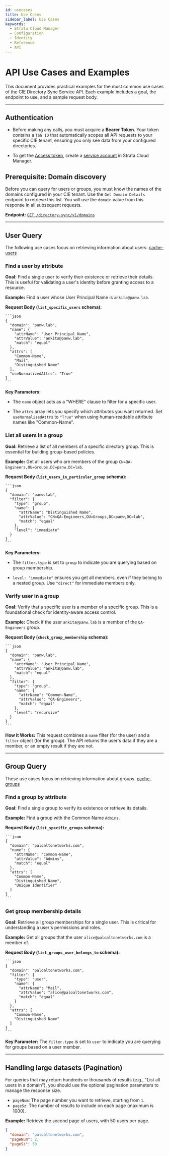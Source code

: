 ```yaml
---
id: usecases
title: Use Cases
sidebar_label: Use Cases
keywords:
  - Strata Cloud Manager
  - Configuration
  - Identity
  - Reference
  - API
---
```


# API Use Cases and Examples

This document provides practical examples for the most common use cases of the CIE Directory Sync Service API. Each example includes a goal, the endpoint to use, and a sample request body.

---

## Authentication

* Before making any calls, you must acquire a **Bearer Token**. Your token contains a `TSG ID` that automatically scopes all API requests to your specific CIE tenant, ensuring you only see data from your configured directories.

* To get the [Access token](https://pan.dev/sase/api/auth/post-auth-v-1-oauth-2-access-token/), create a [service account](https://pan.dev/scm/docs/service-accounts/) in Strata Cloud Manager. 


## Prerequisite: Domain discovery

Before you can query for users or groups, you must know the names of the domains configured in your CIE tenant. Use the `Get Domain Details` endpoint to retrieve this list. You will use the `domain` value from this response in all subsequent requests.

**Endpoint:** [`GET /directory-sync/v1/domains`](/scm/api/config/ciedss/get-directory-sync-v-1-domains/)

---

## User Query

The following use cases focus on retrieving information about users. [cache-users](/scm/api/config/ciedss/post-directory-sync-v-1-cache-users/)

### Find a user by attribute

**Goal:** Find a single user to verify their existence or retrieve their details. This is useful for validating a user's identity before granting access to a resource.

**Example:** Find a user whose User Principal Name is `ankita@panw.lab`.

  **Request Body (`list_specific_users` schema):**

    ```json
    {
      "domain": "panw.lab",
      "name": {
        "attrName": "User Principal Name",
        "attrValue": "ankita@panw.lab",
        "match": "equal"
      },
      "attrs": [
        "Common-Name",
        "Mail",
        "Distinguished Name"
      ],
      "useNormalizedAttrs": "True"
    }
    ```
  **Key Parameters:**
    
  * The `name` object acts as a "WHERE" clause to filter for a specific user.

  * The `attrs` array lets you specify which attributes you want returned. Set `useNormalizedAttrs` to `"True"` when using human-readable attribute names like "Common-Name".


### List all users in a group

**Goal:** Retrieve a list of all members of a specific directory group. This is essential for building group-based policies. 

**Example:** Get all users who are members of the group `CN=QA-Engineers,OU=Groups,DC=panw,DC=lab`.

  **Request Body (`list_users_in_particular_group` schema):**


    ```json
    {
      "domain": "panw.lab",
      "filter": {
        "type": "group",
        "name": {
          "attrName": "Distinguished Name",
          "attrValue": "CN=QA-Engineers,OU=Groups,DC=panw,DC=lab",
          "match": "equal"
        },
        "level": "immediate"
      }
    }
    ```
 **Key Parameters:**
  * The `filter.type` is set to `group` to indicate you are querying based on group membership.

  * `level: "immediate"` ensures you get all members, even if they belong to a nested group. Use `"direct"` for immediate members only.

### Verify user in a group

**Goal:** Verify that a specific user is a member of a specific group. This is a foundational check for identity-aware access control.

**Example:** Check if the user `ankita@panw.lab` is a member of the `QA-Engineers` group.

  **Request Body (`check_group_membership` schema):**


    ```json
    {
      "domain": "panw.lab",
      "name": {
        "attrName": "User Principal Name",
        "attrValue": "ankita@panw.lab",
        "match": "equal"
      },
      "filter": {
        "type": "group",
        "name": {
          "attrName": "Common-Name",
          "attrValue": "QA-Engineers",
          "match": "equal"
        },
        "level": "recursive"
      }
    }
    ```
  **How it Works:** This request combines a `name` filter (for the user) and a `filter` object (for the group). The API returns the user's data if they are a member, or an empty result if they are not.

---

## Group Query

These use cases focus on retrieving information about groups. [cache-groups](/scm/api/config/ciedss/post-directory-sync-v-1-cache-groups/)

### Find a group by attribute

**Goal:** Find a single group to verify its existence or retrieve its details.

**Example:** Find a group with the Common Name `Admins`.

  **Request Body (`list_specific_groups` schema):**

   
    ```json
    {
      "domain": "paloaltonetworks.com",
      "name": {
        "attrName": "Common-Name",
        "attrValue": "Admins",
        "match": "equal"
      },
      "attrs": [
        "Common-Name",
        "Distinguished Name",
        "Unique Identifier"
      ]
    }
    ```

### Get group membership details

**Goal:** Retrieve all group memberships for a single user. This is critical for understanding a user's permissions and roles.

**Example:** Get all groups that the user `alice@paloaltonetworks.com` is a member of.

  **Request Body (`list_groups_user_belongs_to` schema):**

    ```json
    {
      "domain": "paloaltonetworks.com",
      "filter": {
        "type": "user",
        "name": {
          "attrName": "Mail",
          "attrValue": "alice@paloaltonetworks.com",
          "match": "equal"
        }
      },
      "attrs": [
        "Common-Name",
        "Distinguished Name"
      ]
    }
    ```
  **Key Parameter:** The `filter.type` is set to `user` to indicate you are querying for groups based on a user member.

---

## Handling large datasets (Pagination)

For queries that may return hundreds or thousands of results (e.g., "List all users in a domain"), you should use the optional pagination parameters to manage the response size.

* `pageNum`: The page number you want to retrieve, starting from `1`.
* `pageSz`: The number of results to include on each page (maximum is 1000).

**Example:** Retrieve the second page of users, with 50 users per page.

```json
{
  "domain": "paloaltonetworks.com",
  "pageNum": 2,
  "pageSz": 50
}